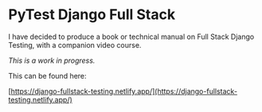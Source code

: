 # PyTest Django Full Stack

I have decided to produce a book or technical manual on Full Stack Django Testing, with a companion video course.

*This is a work in progress.*

This can be found here:

[https://django-fullstack-testing.netlify.app/](https://django-fullstack-testing.netlify.app/)

